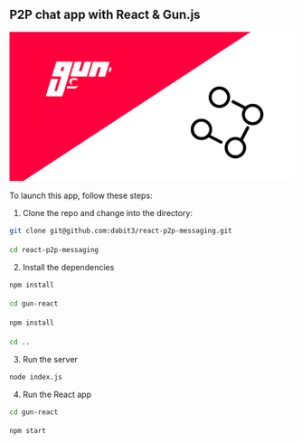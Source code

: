## P2P chat app with React & Gun.js

![](header.jpg)

To launch this app, follow these steps:

1. Clone the repo and change into the directory:

```sh
git clone git@github.com:dabit3/react-p2p-messaging.git

cd react-p2p-messaging
```

2. Install the dependencies

```sh
npm install

cd gun-react

npm install

cd ..
```

3. Run the server

```sh
node index.js
```

4. Run the React app

```sh
cd gun-react

npm start
```

